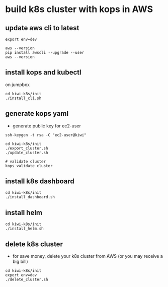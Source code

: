 
# build k8s cluster with kops in AWS

## update aws cli to latest
```
export env=dev

aws --version
pip install awscli --upgrade --user
aws --version
```

## install kops and kubectl
on jumpbox
```
cd kiwi-k8s/init
./install_cli.sh
```
## generate kops yaml
* generate public key for ec2-user
```
ssh-keygen -t rsa -C "ec2-user@kiwi"
```

```
cd kiwi-k8s/init
./export_cluster.sh
./update_cluster.sh

# validate cluster
kops validate cluster
```

## install k8s dashboard
```
cd kiwi-k8s/init
./install_dashboard.sh
```

## install helm
```
cd kiwi-k8s/init
./install_helm.sh
```

## delete k8s cluster
* for save money, delete your k8s cluster from AWS (or you may receive a big bill)

```
cd kiwi-k8s/init
export env=dev
./delete_cluster.sh
```